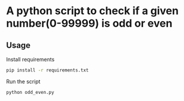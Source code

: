 # A python script to check if a given number(0-99999) is odd or even


## Usage

Install requirements
```bash
pip install -r requirements.txt
```

Run the script
```bash
python odd_even.py
```
